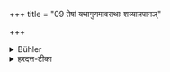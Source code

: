 +++
title = "09 तेषां यथागुणमावसथाः शय्यान्नपानञ्"

+++

<details><summary>Bühler</summary>

9. Rooms, a couch, food and drink should be given to them according to their good qualities.
</details>

<details><summary>हरदत्त-टीका</summary>

## सूत्रम्
तेषां यथागुणमावसथाः शय्याऽन्नपानं च विदेयम् ॥९॥  
### टिप्पनी
तेषामतिथीनां यथागुणं विद्यावृत्तानुगुणमावसथादि विदेयं विशेषेण देयम् । आवसथा अपवरकादयः । शय्या खट्वादयः । अन्नमोदनादि। पान[^१] तक्रादि ॥९॥  

१. तक्रसूपादि इति च. पु. तक्रादिसूपादि इति क. पु.
</details>

